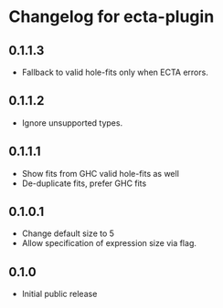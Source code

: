 # Changelog for ecta-plugin

## 0.1.1.3

- Fallback to valid hole-fits only when ECTA errors.

## 0.1.1.2

- Ignore unsupported types.

## 0.1.1.1

- Show fits from GHC valid hole-fits as well
- De-duplicate fits, prefer GHC fits

## 0.1.0.1

- Change default size to 5
- Allow specification of expression size via flag.

## 0.1.0

- Initial public release
